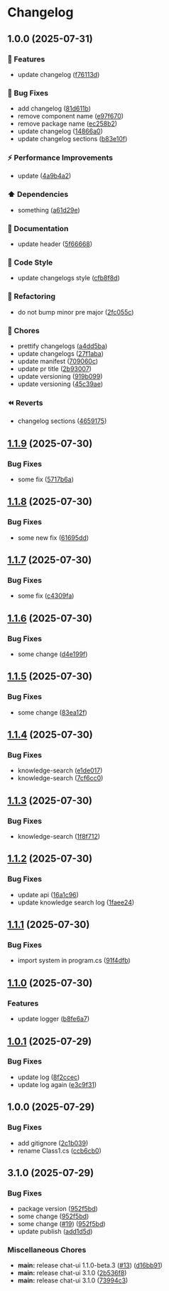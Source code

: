 # Changelog

## 1.0.0 (2025-07-31)


### 🚀 Features

* update changelog ([f76113d](https://github.com/simenkristoffers1/release/commit/f76113d90929e4760832d134822f5f5be1bc3b8c))


### 🐞 Bug Fixes

* add changelog ([81d611b](https://github.com/simenkristoffers1/release/commit/81d611b62193347b1d6490cfabbbbf88e82da32a))
* remove component name ([e97f670](https://github.com/simenkristoffers1/release/commit/e97f670ad49bee41f262eb2ce3b4f2b42e64396d))
* remove package name ([ec258b2](https://github.com/simenkristoffers1/release/commit/ec258b22525303af69f53b98ad54d206f8ff6b80))
* update changelog ([14866a0](https://github.com/simenkristoffers1/release/commit/14866a000afd516797e301aeea23cd26a2c1f986))
* update changelog sections ([b83e10f](https://github.com/simenkristoffers1/release/commit/b83e10f0ea67a5d570ff8a839af1029bb372504b))


### ⚡ Performance Improvements

* update ([4a9b4a2](https://github.com/simenkristoffers1/release/commit/4a9b4a2b697769c773cca3530ad756181c41dfdc))


### ⬆️ Dependencies

* something ([a61d29e](https://github.com/simenkristoffers1/release/commit/a61d29e68a14600dc069d5382c55ccab1192a3b1))


### 📝 Documentation

* update header ([5f66668](https://github.com/simenkristoffers1/release/commit/5f666688ced7a7b594b9cbe6b1c611abe5b0ab72))


### 🎨 Code Style

* update changelogs style ([cfb8f8d](https://github.com/simenkristoffers1/release/commit/cfb8f8de2d26aa5b6d35cec4a4b112bb6e996716))


### 🔨 Refactoring

* do not bump minor pre major ([2fc055c](https://github.com/simenkristoffers1/release/commit/2fc055c4df141a3c601087afe6ca1f447ba9585d))


### 🧹 Chores

* prettify changelogs ([a4dd5ba](https://github.com/simenkristoffers1/release/commit/a4dd5ba1f938d963f01acea82836feb487d03513))
* update changelogs ([27f1aba](https://github.com/simenkristoffers1/release/commit/27f1aba85f1c0dee4eed3819f2b87e63d471273d))
* update manifest ([709060c](https://github.com/simenkristoffers1/release/commit/709060ce7717e104dae68e68956f8f5e67a18cf7))
* update pr title ([2b93007](https://github.com/simenkristoffers1/release/commit/2b930075fdfa3f0d64713e629936a1a5c2d0dd48))
* update versioning ([919b099](https://github.com/simenkristoffers1/release/commit/919b099c9fe125c360ac078d09fb33deb1f06698))
* update versioning ([45c39ae](https://github.com/simenkristoffers1/release/commit/45c39aec5c4698afbcac2d7416e3c6003d4fdda4))


### ⏪ Reverts

* changelog sections ([4659175](https://github.com/simenkristoffers1/release/commit/465917570f93ffbd629086f0e773b2853317f712))

## [1.1.9](https://github.com/simenkristoffers1/release/compare/assistant-v1.1.8...assistant-v1.1.9) (2025-07-30)


### Bug Fixes

* some fix ([5717b6a](https://github.com/simenkristoffers1/release/commit/5717b6a2873f33d52cb876b77207071c2d2f7dd7))

## [1.1.8](https://github.com/simenkristoffers1/release/compare/assistant-v1.1.7...assistant-v1.1.8) (2025-07-30)


### Bug Fixes

* some new fix ([61695dd](https://github.com/simenkristoffers1/release/commit/61695dd96286660eba612f71516c95f42e43c6c5))

## [1.1.7](https://github.com/simenkristoffers1/release/compare/assistant-v1.1.6...assistant-v1.1.7) (2025-07-30)


### Bug Fixes

* some fix ([c4309fa](https://github.com/simenkristoffers1/release/commit/c4309fae9805156b09cc22c748156cdda5a99412))

## [1.1.6](https://github.com/simenkristoffers1/release/compare/assistant-v1.1.5...assistant-v1.1.6) (2025-07-30)


### Bug Fixes

* some change ([d4e199f](https://github.com/simenkristoffers1/release/commit/d4e199f3856db599aa0b66e47e4864a3d25c6246))

## [1.1.5](https://github.com/simenkristoffers1/release/compare/assistant-v1.1.4...assistant-v1.1.5) (2025-07-30)


### Bug Fixes

* some change ([83ea12f](https://github.com/simenkristoffers1/release/commit/83ea12f733e11a02bdf88e225f7cdb13ab126870))

## [1.1.4](https://github.com/simenkristoffers1/release/compare/assistant-v1.1.3...assistant-v1.1.4) (2025-07-30)


### Bug Fixes

* knowledge-search ([e1de017](https://github.com/simenkristoffers1/release/commit/e1de0174014906e1bbe0d87b4acf4dc7a678975a))
* knowledge-search ([7cf6cc0](https://github.com/simenkristoffers1/release/commit/7cf6cc008b55d67f65a02fc8d5b6fb74dc80a926))

## [1.1.3](https://github.com/simenkristoffers1/release/compare/assistant-v1.1.2...assistant-v1.1.3) (2025-07-30)


### Bug Fixes

* knowledge-search ([1f8f712](https://github.com/simenkristoffers1/release/commit/1f8f7125e3218988ad3b543a0c845e3e65186264))

## [1.1.2](https://github.com/simenkristoffers1/release/compare/assistant-v1.1.1...assistant-v1.1.2) (2025-07-30)


### Bug Fixes

* update api ([16a1c96](https://github.com/simenkristoffers1/release/commit/16a1c96bebd0b36e3728a0836c5e2377b0342768))
* update knowledge search log ([1faee24](https://github.com/simenkristoffers1/release/commit/1faee248a7582a5a959312b30b833f6c2689ab62))

## [1.1.1](https://github.com/simenkristoffers1/release/compare/assistant-v1.1.0...assistant-v1.1.1) (2025-07-30)


### Bug Fixes

* import system in program.cs ([91f4dfb](https://github.com/simenkristoffers1/release/commit/91f4dfb54189226608d9d8cd6d148352b91b42f9))

## [1.1.0](https://github.com/simenkristoffers1/release/compare/assistant-v1.0.1...assistant-v1.1.0) (2025-07-30)


### Features

* update logger ([b8fe6a7](https://github.com/simenkristoffers1/release/commit/b8fe6a7890093b49c53d20393a74a6e9162f9748))

## [1.0.1](https://github.com/simenkristoffers1/release/compare/assistant-v1.0.0...assistant-v1.0.1) (2025-07-29)


### Bug Fixes

* update log ([8f2ccec](https://github.com/simenkristoffers1/release/commit/8f2ccec525095b7c11d4e924957f7dc202da7c8b))
* update log again ([e3c9f31](https://github.com/simenkristoffers1/release/commit/e3c9f3194b0db207ea77b99eca6807c7354aa9ba))

## 1.0.0 (2025-07-29)


### Bug Fixes

* add gitignore ([2c1b039](https://github.com/simenkristoffers1/release/commit/2c1b039952e8bc303f6be63cc6397e953db2b473))
* rename Class1.cs ([ccb6cb0](https://github.com/simenkristoffers1/release/commit/ccb6cb0f689dcb8b1b3073e2375e69346b829e13))

## 3.1.0 (2025-07-29)


### Bug Fixes

* package version ([952f5bd](https://github.com/simenkristoffers1/release/commit/952f5bdede70daf1dd947a4b818cc8379eb5f66e))
* some change ([952f5bd](https://github.com/simenkristoffers1/release/commit/952f5bdede70daf1dd947a4b818cc8379eb5f66e))
* some change ([#19](https://github.com/simenkristoffers1/release/issues/19)) ([952f5bd](https://github.com/simenkristoffers1/release/commit/952f5bdede70daf1dd947a4b818cc8379eb5f66e))
* update publish ([add1d5d](https://github.com/simenkristoffers1/release/commit/add1d5dd51f99fcfe9c900a6f5d3ac6bad8b859f))


### Miscellaneous Chores

* **main:** release chat-ui 1.1.0-beta.3 ([#13](https://github.com/simenkristoffers1/release/issues/13)) ([d16bb91](https://github.com/simenkristoffers1/release/commit/d16bb91003f1fe35ad0279f75fcd52f8a4043cd7))
* **main:** release chat-ui 3.1.0 ([2b536f8](https://github.com/simenkristoffers1/release/commit/2b536f85ee0a9770d62cae27274c4165a9f56d3e))
* **main:** release chat-ui 3.1.0 ([73994c3](https://github.com/simenkristoffers1/release/commit/73994c302f038c80fda833765b83e0e579a63af8))
